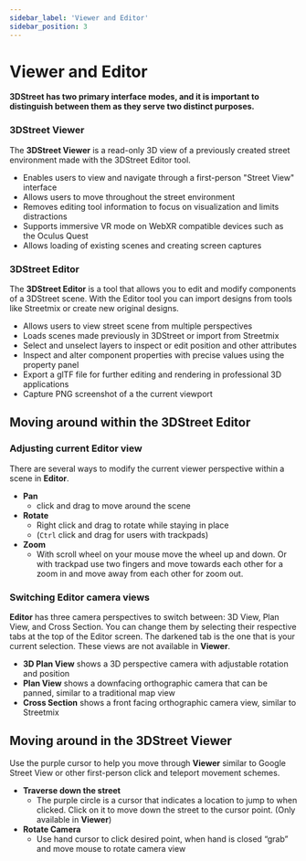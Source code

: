 ```yaml
---
sidebar_label: 'Viewer and Editor'
sidebar_position: 3
---
```


# Viewer and Editor

**3DStreet has two primary interface modes, and it is important to distinguish between them as they serve two distinct purposes.** 

### 3DStreet Viewer

The **3DStreet Viewer** is a read-only 3D view of a previously created street environment made with the 3DStreet Editor tool. 

- Enables users to view and navigate through a first-person "Street View" interface
- Allows users to move throughout the street environment
- Removes editing tool information to focus on visualization and limits distractions
- Supports immersive VR mode on WebXR compatible devices such as the Oculus Quest
- Allows loading of existing scenes and creating screen captures

### 3DStreet Editor

The **3DStreet Editor** is a tool that allows you to edit and modify components of a 3DStreet scene. With the Editor tool you can import designs from tools like Streetmix or create new original designs.

- Allows users to view street scene from multiple perspectives
- Loads scenes made previously in 3DStreet or import from Streetmix
- Select and unselect layers to inspect or edit position and other attributes
- Inspect and alter component properties with precise values using the property panel
- Export a glTF file for further editing and rendering in professional 3D applications
- Capture PNG screenshot of a the current viewport

## Moving around within the 3DStreet Editor

### Adjusting current Editor view

There are several ways to modify the current viewer perspective within a scene in **Editor**.

- **Pan**
    - click and drag to move around the scene
- **Rotate**
    - Right click and drag to rotate while staying in place
    - (`Ctrl` click and drag for users with trackpads)
- **Zoom**
    - With scroll wheel on your mouse move the wheel up and down. Or with trackpad use two fingers and move towards each other for a zoom in and move away from each other for zoom out.

### Switching Editor camera views

**Editor** has three camera perspectives to switch between: 3D View, Plan View, and Cross Section. You can change them by selecting their respective tabs at the top of the Editor screen. The darkened tab is the one that is your current selection. These views are not available in **Viewer**. 

- **3D Plan View** shows a 3D perspective camera with adjustable rotation and position
- **Plan View** shows a downfacing orthographic camera that can be panned, similar to a traditional map view
- **Cross Section** shows a front facing orthographic camera view, similar to Streetmix

## Moving around in the 3DStreet Viewer

Use the purple cursor to help you move through **Viewer** similar to Google Street View or other first-person click and teleport movement schemes.

- **Traverse down the street**
    - The purple circle is a cursor that indicates a location to jump to when clicked. Click on it to move down the street to the cursor point. (Only available in **Viewer**)
- **Rotate Camera**
    - Use hand cursor to click desired point, when hand is closed “grab” and move mouse to rotate camera view
